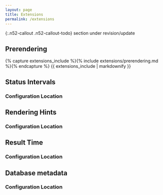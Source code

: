 ```yaml
---
layout: page
title: Extensions
permalink: /extensions
---
```


{:.n52-callout .n52-callout-todo}
section under revision/update


## Prerendering

{% capture extensions_include %}{% include extensions/prerendering.md %}{% endcapture %}
{{ extensions_include | markdownify }}

## Status Intervals

### Configuration Location


## Rendering Hints

### Configuration Location


## Result Time

### Configuration Location


## Database metadata

### Configuration Location
